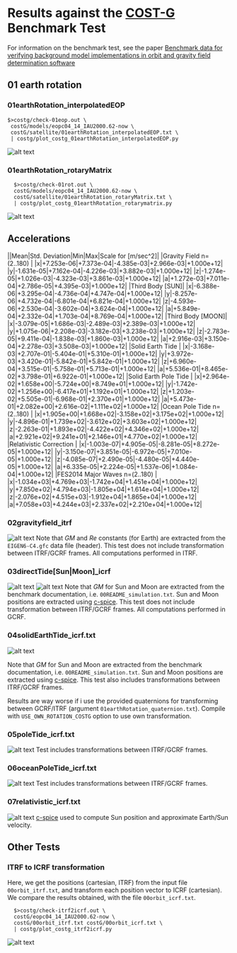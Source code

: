 # Results against the [COST-G](https://cost-g.org/) Benchmark Test

For information on the benchmark test, see the paper 
[Benchmark data for verifying background model implementations in orbit and gravity field determination software](https://adgeo.copernicus.org/articles/55/1/2020/)

## 01 earth rotation

### 01earthRotation_interpolatedEOP
```
$>costg/check-01eop.out \
 costG/models/eopc04_14_IAU2000.62-now \
 costG/satellite/01earthRotation_interpolatedEOP.txt \
 | costg/plot_costg_01earthRotation_interpolatedEOP.py
```
![alt text](figures/01earthRotation_interpolatedEOP.png)

### 01earthRotation_rotaryMatrix
```
  $>costg/check-01rot.out \
  costG/models/eopc04_14_IAU2000.62-now \
  costG/satellite/01earthRotation_rotaryMatrix.txt \
  | costg/plot_costg_01earthRotation_rotarymatrix.py
```
![alt text](figures/01earthRotation_rotaryMatrix.png)

## Accelerations
||Mean|Std. Deviation|Min|Max|Scale for [m/sec^2]|
|Gravity Field n=(2..180) |
|x|+7.253e-06|+7.373e-04|-4.385e-03|+2.966e-03|+1.000e+12|
|y|-1.631e-05|+7.162e-04|-4.226e-03|+3.882e-03|+1.000e+12|
|z|-1.274e-05|+1.026e-03|-4.323e-03|+3.861e-03|+1.000e+12|
|a|+1.272e-03|+7.011e-04|+2.786e-05|+4.395e-03|+1.000e+12|
|Third Body [SUN]|
|x|-6.388e-06|+3.295e-04|-4.736e-04|+4.747e-04|+1.000e+12|
|y|-8.257e-06|+4.732e-04|-6.801e-04|+6.821e-04|+1.000e+12|
|z|-4.593e-06|+2.530e-04|-3.602e-04|+3.624e-04|+1.000e+12|
|a|+5.849e-04|+2.332e-04|+1.703e-04|+8.769e-04|+1.000e+12|
|Third Body [MOON]|
|x|-3.079e-05|+1.686e-03|-2.489e-03|+2.389e-03|+1.000e+12|
|y|+1.075e-06|+2.208e-03|-3.182e-03|+3.238e-03|+1.000e+12|
|z|-2.783e-05|+9.411e-04|-1.838e-03|+1.860e-03|+1.000e+12|
|a|+2.916e-03|+3.150e-04|+2.278e-03|+3.508e-03|+1.000e+12|
|Solid Earth Tide |
|x|-3.168e-03|+2.707e-01|-5.404e-01|+5.310e-01|+1.000e+12|
|y|+3.972e-03|+3.420e-01|-5.842e-01|+5.842e-01|+1.000e+12|
|z|+6.960e-04|+3.515e-01|-5.758e-01|+5.713e-01|+1.000e+12|
|a|+5.536e-01|+8.465e-02|+3.798e-01|+6.922e-01|+1.000e+12|
|Solid Earth Pole Tide |
|x|+2.964e-02|+1.658e+00|-5.724e+00|+8.749e+01|+1.000e+12|
|y|-1.742e-02|+1.256e+00|-6.417e+01|+1.192e+01|+1.000e+12|
|z|+1.203e-02|+5.505e-01|-6.968e-01|+2.370e+01|+1.000e+12|
|a|+5.473e-01|+2.082e+00|+2.616e-02|+1.111e+02|+1.000e+12|
|Ocean Pole Tide n=(2..180) |
|x|+1.905e+00|+1.668e+02|-3.158e+02|+3.175e+02|+1.000e+12|
|y|-4.896e-01|+1.739e+02|-3.612e+02|+3.603e+02|+1.000e+12|
|z|-2.263e-01|+1.893e+02|-4.422e+02|+4.346e+02|+1.000e+12|
|a|+2.921e+02|+9.241e+01|+2.146e+01|+4.770e+02|+1.000e+12|
|Relativistic Correction |
|x|-1.003e-07|+4.905e-05|-8.281e-05|+8.272e-05|+1.000e+12|
|y|-3.150e-07|+3.851e-05|-6.972e-05|+7.010e-05|+1.000e+12|
|z|-4.085e-07|+2.490e-05|-4.480e-05|+4.440e-05|+1.000e+12|
|a|+6.335e-05|+2.224e-05|+1.537e-06|+1.084e-04|+1.000e+12|
|FES2014 Major Waves n=(2..180) |
|x|-1.034e+03|+4.769e+03|-1.742e+04|+1.451e+04|+1.000e+12|
|y|+7.850e+02|+4.794e+03|-1.805e+04|+1.614e+04|+1.000e+12|
|z|-2.076e+02|+4.515e+03|-1.912e+04|+1.865e+04|+1.000e+12|
|a|+7.058e+03|+4.244e+03|+2.337e+02|+2.210e+04|+1.000e+12|

### 02gravityfield_itrf
![alt text](figures/gravity-field.png)
Note that $GM$ and $Re$ constants (for Earth) are extracted from the `EIGEN6-C4.gfc` 
data file (header). This test does not include transformation between ITRF/GCRF 
frames. All computations performed in ITRF.


### 03directTide[Sun|Moon]_icrf
![alt text](figures/third-body-[MOON].png)
![alt text](figures/third-body-[SUN].png)
Note that $GM$ for Sun and Moon are extracted from the benchmark documentation, i.e. 
`00README_simulation.txt`. Sun and Moon positions are extracted using 
[c-spice](https://naif.jpl.nasa.gov/naif/toolkit.html).
This test does not include transformation between ITRF/GCRF frames. All computations 
performed in GCRF.

### 04solidEarthTide_icrf.txt
![alt text](figures/solid-earth-tide.png)

Note that $GM$ for Sun and Moon are extracted from the benchmark documentation, i.e. 
`00README_simulation.txt`. Sun and Moon positions are extracted using 
[c-spice](https://naif.jpl.nasa.gov/naif/toolkit.html). This test also includes 
transformations between ITRF/GCRF frames.

Results are way worse if i use the provided quaternions for transforming 
between GCRF/ITRF (argument `01earthRotation_quaternion.txt`). Compile with 
`USE_OWN_ROTATION_COSTG` option to use own transformation.

### 05poleTide_icrf.txt
![alt text](figures/pole-tide.png)
Test includes transformations between ITRF/GCRF frames.


### 06oceanPoleTide_icrf.txt
![alt text](figures/ocean-pole-tide.png)
Test includes transformations between ITRF/GCRF frames.

### 07relativistic_icrf.txt
![alt text](figures/relativistic.png)
[c-spice](https://naif.jpl.nasa.gov/naif/toolkit.html) used to compute Sun position 
and approximate Earth/Sun velocity.

## Other Tests

### ITRF to ICRF transformation
Here, we get the positions (cartesian, ITRF) from the input file `00orbit_itrf.txt`, 
and transform each position vector to ICRF (cartesian). We compare the results 
obtained, with the file `00orbit_icrf.txt`.

```
  $>costg/check-itrf2icrf.out \
  costG/eopc04_14_IAU2000.62-now \
  costG/00orbit_itrf.txt costG/00orbit_icrf.txt \
  | costg/plot_costg_itrf2icrf.py
```
![alt text](figures/00itrf2icrf.png)
